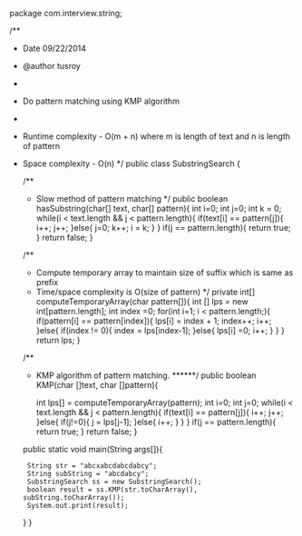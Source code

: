 package com.interview.string;

/**
 * Date 09/22/2014
 * @author tusroy
 * 
 * Do pattern matching using KMP algorithm
 * 
 * Runtime complexity - O(m + n) where m is length of text and n is length of pattern
 * Space complexity - O(n)
 */
public class SubstringSearch {

    /**
     * Slow method of pattern matching
     */
    public boolean hasSubstring(char[] text, char[] pattern){
        int i=0;
        int j=0;
        int k = 0;
        while(i < text.length && j < pattern.length){
            if(text[i] == pattern[j]){
                i++;
                j++;
            }else{
                j=0;
                k++;
                i = k;
            }
        }
        if(j == pattern.length){
            return true;
        }
        return false;
    }
    
    /**
     * Compute temporary array to maintain size of suffix which is same as prefix
     * Time/space complexity is O(size of pattern)
     */
    private int[] computeTemporaryArray(char pattern[]){
        int [] lps = new int[pattern.length];
        int index =0;
        for(int i=1; i < pattern.length;){
            if(pattern[i] == pattern[index]){
                lps[i] = index + 1;
                index++;
                i++;
            }else{
                if(index != 0){
                    index = lps[index-1];
                }else{
                    lps[i] =0;
                    i++;
                }
            }
        }
        return lps;
    }
    
    /**
     * KMP algorithm of pattern matching.
     ******/
    public boolean KMP(char []text, char []pattern){
        
        int lps[] = computeTemporaryArray(pattern);
        int i=0;
        int j=0;
        while(i < text.length && j < pattern.length){
            if(text[i] == pattern[j]){
                i++;
                j++;
            }else{
                if(j!=0){
                    j = lps[j-1];
                }else{
                    i++;
                }
            }
        }
        if(j == pattern.length){
            return true;
        }
        return false;
    }
        
    public static void main(String args[]){
        
        String str = "abcxabcdabcdabcy";
        String subString = "abcdabcy";
        SubstringSearch ss = new SubstringSearch();
        boolean result = ss.KMP(str.toCharArray(), subString.toCharArray());
        System.out.print(result);
        
    }
}
